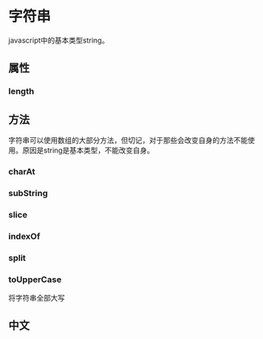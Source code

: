 # 字符串
javascript中的基本类型string。

## 属性
### length

## 方法
字符串可以使用数组的大部分方法，但切记，对于那些会改变自身的方法不能使用。原因是string是基本类型，不能改变自身。
### charAt
### subString
### slice
### indexOf
### split
### toUpperCase
将字符串全部大写

## 中文

